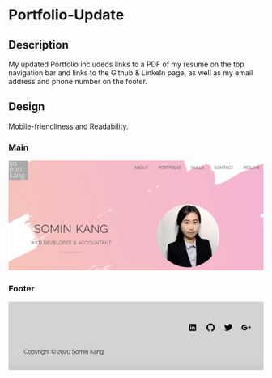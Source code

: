# Portfolio-Update

<h2>Description</h2>
My updated Portfolio includeds links to a PDF of my resume on the top navigation bar and links to the Github & LinkeIn page, as well as my email address and phone number on the footer. 

<h2>Design</h2>
Mobile-friendliness and Readability. 

<h3>Main</h3>
<img src = "assets/images/main.png">

<h3>Footer</h3>
<img src = "assets/images/footer.png">




